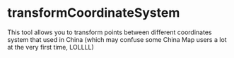 # transformCoordinateSystem

This tool allows you to transform points between different coordinates system that used in China (which may confuse some China Map users a lot at the very first time, LOLLLL)
